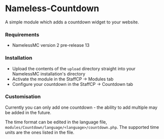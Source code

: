 # Nameless-Countdown
A simple module which adds a countdown widget to your website.

### Requirements
- NamelessMC version 2 pre-release 13

### Installation
- Upload the contents of the `upload` directory straight into your NamelessMC installation's directory
- Activate the module in the StaffCP -> Modules tab
- Configure your countdown in the StaffCP -> Countdown tab

### Customisation
Currently you can only add one countdown - the ability to add multiple may be added in the future.

The time format can be edited in the language file, `modules/Countdown/language/<language>/countdown.php`. The supported time units are the ones listed in the file.
